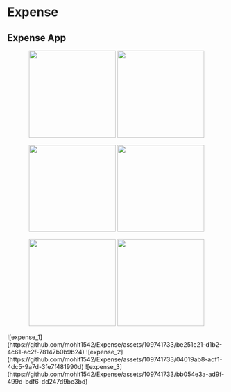 # Expense
Expense App
------------------

<p align="center">
  <img src="https://user-images.githubusercontent.com/109741733/229884473-a0eff254-f6c6-4a6f-a603-fb9782a9201a.jpg" width="200"/>
  <img src="https://user-images.githubusercontent.com/109741733/229884490-22cfdfd4-0cc3-4a00-8c14-d3d271aed1f2.jpg" width="200" />
</p>

<p align="center">
  <img src="https://user-images.githubusercontent.com/109741733/229884494-fe307398-8647-4f3d-943d-dc439dc7e041.jpg" width="200"/>
  <img src="https://user-images.githubusercontent.com/109741733/229884508-2c237ba5-9ba8-4357-bcb2-8f6cd538e1d5.jpg" width="200"/>
</p>

<p align="center">
  <img src="https://user-images.githubusercontent.com/109741733/229884510-821b6bb2-e0b8-4a70-a6c4-04c352be5b2b.jpg" width="200"/>
  <img src="https://github.com/mohit1542/Expense/assets/109741733/04019ab8-adf1-4dc5-9a7d-3fe7f481990d.jpg" width="200" />
</p>
![expense_1](https://github.com/mohit1542/Expense/assets/109741733/be251c21-d1b2-4c61-ac2f-78147b0b9b24)
![expense_2](https://github.com/mohit1542/Expense/assets/109741733/04019ab8-adf1-4dc5-9a7d-3fe7f481990d)
![expense_3](https://github.com/mohit1542/Expense/assets/109741733/bb054e3a-ad9f-499d-bdf6-dd247d9be3bd)



